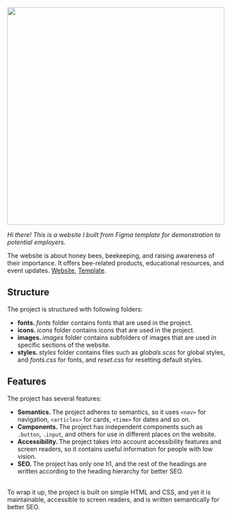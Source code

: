 <img src="https://www.ruraltreasures.com/cdn/shop/articles/Banner_870_x_581.jpg?v=1649945817" width="500" />
<br />

<i>Hi there! This is a website I built from Figma template for demonstration to potential employers.</i> 

The website is about honey bees, beekeeping, and raising awareness of their importance. It offers bee-related products, educational resources, and event updates. <a href="https://yusuf-youth.github.io/Mellifiera/">Website</a>, <a href="https://www.figma.com/design/looVovKFshD9bHsOjbcpSb/Mellifiera?node-id=0-1&p=f&t=7hFoRHYjNEUTNzPU-0">Template</a>. <br />

<h2>Structure</h2>
The project is structured with following folders: 
<ul>
  <li>
    <b>fonts. </b><i>fonts</i> folder contains fonts that are used in the project.
  </li>
  <li>
    <b>icons. </b><i>icons</i> folder contains icons that are used in the project.
  </li>
  <li>
    <b>images. </b><i>images</i> folder contains subfolders of images that are used in specific sections of the website.
  </li>
  <li>
    <b>styles. </b> <i>styles</i> folder contains files such as <i>globals.scss</i> for global styles, and <i>fonts.css</i> for fonts, and <i>reset.css</i> for resetting default styles.
  </li>
</ul>

<h2>Features</h2>
The project has several features: 
<ul>
  <li>
    <b>Semantics. </b>The project adheres to semantics, so it uses <code>&lt;nav&gt;</code> for navigation, <code>&lt;articles&gt;</code> for cards, <code>&lt;time&gt;</code> for dates and so on.
  </li>
  
  <li>
    <b>Components. </b>The project has independent components such as <code>.button</code>, <code>.input</code>, and others for use in different places on the website. 
  </li>
  
  <li>
    <b>Accessibility. </b>The project takes into account accessibility features and screen readers, so it contains useful information for people with low vision.
  </li>
  
  <li>
    <b>SEO. </b>The project has only one h1, and the rest of the headings are written according to the heading hierarchy for better SEO.
  </li>
  
</ul>
<br />
To wrap it up, the project is built on simple HTML and CSS, and yet it is maintainable, accessible to screen readers, and is written semantically for better SEO.
